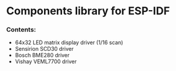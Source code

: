 # Components library for ESP-IDF
### Contents:
* 64x32 LED matrix display driver (1/16 scan)
* Sensirion SCD30 driver
* Bosch BME280 driver
* Vishay VEML7700 driver

